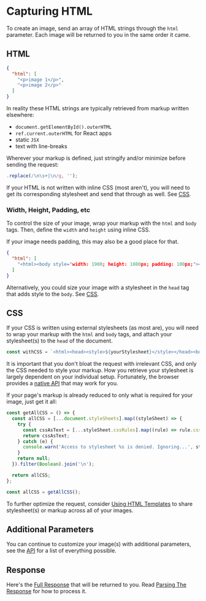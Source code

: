 # Capturing HTML

To create an image, send an array of HTML strings through the `html` parameter. Each image will be returned to you in the same order it came.

## HTML

```json
{
  "html": [
    "<p>image 1</p>",
    "<p>image 2</p>"
  ]
}
```

In reality these HTML strings are typically retrieved from markup written elsewhere:
  - `document.getElementById().outerHTML`
  - `ref.current.outerHTML` for React apps
  - static `JSX`
  - text with line-breaks

Wherever your markup is defined, just stringify and/or minimize  before sending the request:

```javascript
.replace(/\n\s+|\n/g, '');
```

If your HTML is not written with inline CSS (most aren't), you will need to get its corresponding stylesheet and send that through as well. See [CSS](#css).

### Width, Height, Padding, etc

To control the size of your image, wrap your markup with the `html` and `body` tags. Then, define the `width` and `height` using inline CSS.

If your image needs padding, this may also be a good place for that.

```json
{
  "html": [
    "<html><body style="width: 1900; height: 1080px; padding: 100px;"><p>image 1</p></body></html>",
  ]
}
```

Alternatively, you could size your image with a stylesheet in the `head` tag that adds style to the `body`. See [CSS](#css).
## CSS

If your CSS is written using external stylesheets (as most are), you will need to wrap your markup with the `html` and `body` tags, and attach your stylesheet(s) to the `head` of the document.

```javascript
const withCSS = `<html><head><style>${yourStylesheet}</style></head><body><p>image 1</p></body></html>`;
```

It is important that you don't bloat the request with irrelevant CSS, and only the CSS needed to style your markup. How you retrieve your stylesheet is largely dependent on your individual setup. Fortunately, the browser provides a [native API](https://developer.mozilla.org/en-US/docs/Web/API/StyleSheetList) that may work for you.

If your page's markup is already reduced to only what is required for your image, just get it all:

```javascript
const getAllCSS = () => {
  const allCSS = [...document.styleSheets].map((styleSheet) => {
    try {
      const cssAsText = [...styleSheet.cssRules].map((rule) => rule.cssText).join('');
      return cssAsText;
    } catch (e) {
      console.warn('Access to stylesheet %s is denied. Ignoring...', styleSheet.href);
    }
    return null;
  }).filter(Boolean).join('\n');

  return allCSS;
};

const allCSS = getAllCSS();
```

To further optimize the request, consider [Using HTML Templates](./using-html-templates.md) to share stylesheet(s) or markup across all of your images.

## Additional Parameters

You can continue to customize your image(s) with additional parameters, see the [API](../api.md) for a list of everything possible.

## Response

Here's the [Full Response](../api.md#response) that will be returned to you. Read [Parsing The Response](./parsing-the-response.md) for how to process it.
